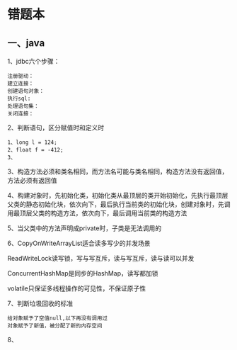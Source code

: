 # 错题本

## 一、java

1、jdbc六个步骤：

```
注册驱动：
建立连接：
创建语句对象：
执行sql:
处理语句集：
关闭连接：
```

2、判断语句，区分赋值时和定义时

```
1、long l = 124;
2、float f = -412;
3、
```

3、构造方法必须和类名相同，而方法名可能与类名相同，构造方法没有返回值，方法必须有返回值



4、构建对象时，先初始化类，初始化类从最顶层的类开始初始化，先执行最顶层父类的静态初始化块，依次向下，最后执行当前类的初始化块，创建对象时，先调用最顶层父类的构造方法，依次向下，最后调用当前类的构造方法



5、当父类中的方法声明成private时，子类是无法调用的



6、CopyOnWriteArrayList适合读多写少的并发场景

ReadWriteLock读写锁，写与写互斥，读与写互斥，读与读可以并发

ConcurrentHashMap是同步的HashMap，读写都加锁

volatile只保证多线程操作的可见性，不保证原子性



7、判断垃圾回收的标准

```
给对象赋予了空值null,以下再没有调用过
对象赋予了新值，被分配了新的内存空间

```



8、